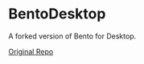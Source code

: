 # BentoDesktop
A forked version of Bento for Desktop.

[Original Repo](https://github.com/migueravila/Bento)

